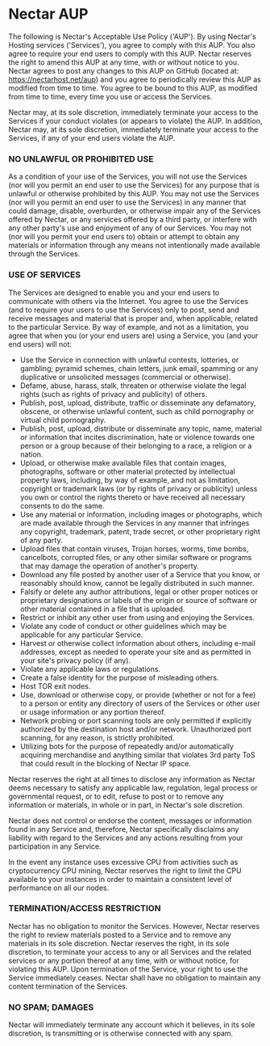# Nectar AUP
The following is Nectar's Acceptable Use Policy ('AUP'). By using Nectar's Hosting services ('Services'), you agree to comply with this AUP. You also agree to require your end users to comply with this AUP. Nectar reserves the right to amend this AUP at any time, with or without notice to you. Nectar agrees to post any changes to this AUP on GitHub (located at: https://nectarhost.net/aup) and you agree to periodically review this AUP as modified from time to time. You agree to be bound to this AUP, as modified from time to time, every time you use or access the Services.

Nectar may, at its sole discretion, immediately terminate your access to the Services if your conduct violates (or appears to violate) the AUP. In addition, Nectar may, at its sole discretion, immediately terminate your access to the Services, if any of your end users violate the AUP.

### NO UNLAWFUL OR PROHIBITED USE
As a condition of your use of the Services, you will not use the Services (nor will you permit an end user to use the Services) for any purpose that is unlawful or otherwise prohibited by this AUP. You may not use the Services (nor will you permit an end user to use the Services) in any manner that could damage, disable, overburden, or otherwise impair any of the Services offered by Nectar, or any services offered by a third party, or interfere with any other party's use and enjoyment of any of our Services. You may not (nor will you permit your end users to) obtain or attempt to obtain any materials or information through any means not intentionally made available through the Services.

### USE OF SERVICES
The Services are designed to enable you and your end users to communicate with others via the Internet. You agree to use the Services (and to require your users to use the Services) only to post, send and receive messages and material that is proper and, when applicable, related to the particular Service. By way of example, and not as a limitation, you agree that when you (or your end users are) using a Service, you (and your end users) will not:

- Use the Service in connection with unlawful contests, lotteries, or gambling; pyramid schemes, chain letters, junk email, spamming or any duplicative or unsolicited messages (commercial or otherwise).
- Defame, abuse, harass, stalk, threaten or otherwise violate the legal rights (such as rights of privacy and publicity) of others.
- Publish, post, upload, distribute, traffic or disseminate any defamatory, obscene, or otherwise unlawful content, such as child pornography or virtual child pornography.
- Publish, post, upload, distribute or disseminate any topic, name, material or information that incites discrimination, hate or violence towards one person or a group because of their belonging to a race, a religion or a nation.
- Upload, or otherwise make available files that contain images, photographs, software or other material protected by intellectual property laws, including, by way of example, and not as limitation, copyright or trademark laws (or by rights of privacy or publicity) unless you own or control the rights thereto or have received all necessary consents to do the same.
- Use any material or information, including images or photographs, which are made available through the Services in any manner that infringes any copyright, trademark, patent, trade secret, or other proprietary right of any party.
- Upload files that contain viruses, Trojan horses, worms, time bombs, cancelbots, corrupted files, or any other similar software or programs that may damage the operation of another's property.
- Download any file posted by another user of a Service that you know, or reasonably should know, cannot be legally distributed in such manner.
- Falsify or delete any author attributions, legal or other proper notices or proprietary designations or labels of the origin or source of software or other material contained in a file that is uploaded.
- Restrict or inhibit any other user from using and enjoying the Services.
- Violate any code of conduct or other guidelines which may be applicable for any particular Service.
- Harvest or otherwise collect information about others, including e-mail addresses, except as needed to operate your site and as permitted in your site's privacy policy (if any).
- Violate any applicable laws or regulations.
- Create a false identity for the purpose of misleading others.
- Host TOR exit nodes.
- Use, download or otherwise copy, or provide (whether or not for a fee) to a person or entity any directory of users of the Services or other user or usage information or any portion thereof.
- Network probing or port scanning tools are only permitted if explicitly authorized by the destination host and/or network. Unauthorized port scanning, for any reason, is strictly prohibited.
- Utilizing bots for the purpose of repeatedly and/or automatically acquiring merchandise and anything similar that violates 3rd party ToS that could result in the blocking of Nectar IP space.

Nectar reserves the right at all times to disclose any information as Nectar deems necessary to satisfy any applicable law, regulation, legal process or governmental request, or to edit, refuse to post or to remove any information or materials, in whole or in part, in Nectar's sole discretion.

Nectar does not control or endorse the content, messages or information found in any Service and, therefore, Nectar specifically disclaims any liability with regard to the Services and any actions resulting from your participation in any Service.

In the event any instance uses excessive CPU from activities such as cryptocurrency CPU mining, Nectar reserves the right to limit the CPU available to your instances in order to maintain a consistent level of performance on all our nodes.

### TERMINATION/ACCESS RESTRICTION
Nectar has no obligation to monitor the Services. However, Nectar reserves the right to review materials posted to a Service and to remove any materials in its sole discretion. Nectar reserves the right, in its sole discretion, to terminate your access to any or all Services and the related services or any portion thereof at any time, with or without notice, for violating this AUP. Upon termination of the Service, your right to use the Service immediately ceases. Nectar shall have no obligation to maintain any content termination of the Services.

### NO SPAM; DAMAGES
Nectar will immediately terminate any account which it believes, in its sole discretion, is transmitting or is otherwise connected with any spam.
